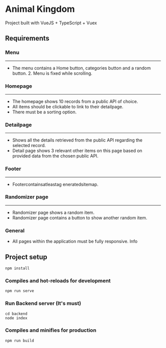 # Animal Kingdom

Project built with VueJS + TypeScript + Vuex

## Requirements

### Menu
---
* The menu contains a Home button, categories button and a random button. 2. Menu is fixed while scrolling.

### Homepage
---
* The homepage shows 10 records from a public API of choice. 
* All items should be clickable to link to their detailpage.
* There must be a sorting option.

### Detailpage
---
* Shows all the details retrieved from the public API regarding the selected record.
* Detail page shows 3 relevant other items on this page based on provided data from the chosen public API. 

### Footer
---
* Footercontainsatleastag​ eneratedsitemap​. 

### Randomizer page
---
* Randomizer page shows a random item.
* Randomizer page contains a button to show another random item.

### General
* All pages within the application must be fully responsive.
Info


## Project setup
```
npm install
```

### Compiles and hot-reloads for development
```
npm run serve
```

### Run Backend server (It's must)
```
cd backend
node index
```

### Compiles and minifies for production
```
npm run build
```


